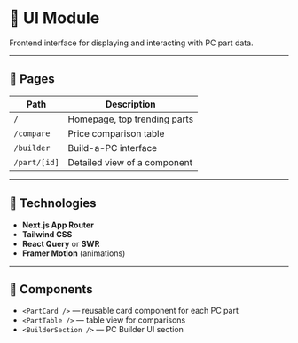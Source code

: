 # 🎨 UI Module

Frontend interface for displaying and interacting with PC part data.

---

## 🧩 Pages
| Path | Description |
|-------|--------------|
| `/` | Homepage, top trending parts |
| `/compare` | Price comparison table |
| `/builder` | Build-a-PC interface |
| `/part/[id]` | Detailed view of a component |

---

## 🧰 Technologies
- **Next.js App Router**
- **Tailwind CSS**
- **React Query** or **SWR**
- **Framer Motion** (animations)

---

## 🧱 Components
- `<PartCard />` — reusable card component for each PC part
- `<PartTable />` — table view for comparisons
- `<BuilderSection />` — PC Builder UI section
